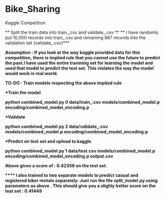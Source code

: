 Bike_Sharing
============

Kaggle Competition



** Split the train data into train_,csv and validate_.csv **
** I have randomly put 10,000 records into train_.csv and remaining 887 records into the validation set (validate_.csv)***

<b> Assumption : If you look at the way kaggle provided data for this competition, there is implied rule that you cannot use the future to predict the past.I have used the entire tranining set for learning the model and used that model to predict the test set. This violates the way the model would work in real world.  

TO-DO : Train models respecting the above implied rule
<b>


*Train the model 

python combined_model.py 0 data/train_.csv models/combined_model.p encoding/combined_model_encoding.p 

*Validate 

python combined_model.py 2 data/validate_.csv models/combined_model.p encoding/combined_model_encoding.p

*Predict on test set and upload to kaggle

python combined_model.py 1 data/test.csv models/combined_model.p encoding/combined_model_encoding.p output.csv 

Above gives a score of : 0.42356 on the test set.

**** I also trained to two separate models to predict casual and registered biker rentals separately. Just run the file split_model.py using parameters as above . This should give you a slighly better score on the test set : 0.41449





